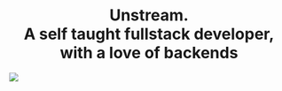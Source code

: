 <h1 align=center>Unstream.<br>A self taught fullstack developer, with a love of backends</h1>
<img src="https://visitcount.itsvg.in/api?id=wont-stream&label=Profile%20Views&pretty=true" />
